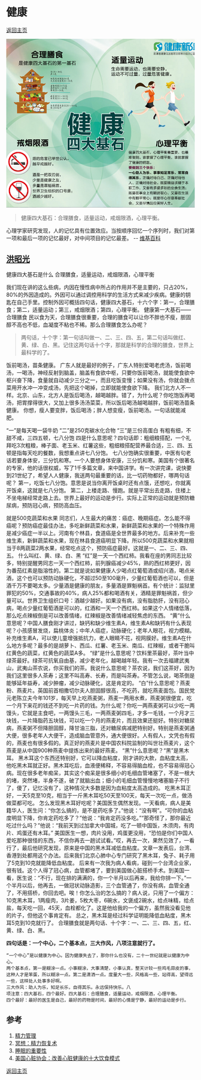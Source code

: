 # 健康
[返回主页](/)

![](/img/healthlogo.jpg)
> 健康四大基石：合理膳食，适量运动，戒烟限酒，心理平衡。

心理学家研究发现，人的记忆具有位置效应。当按顺序回忆一个序列时，我们对第一项和最后一项的记忆最好，对中间项目的记忆最差。
-- [维基百科](https://en.wikipedia.org/wiki/Serial-position_effect)

## [洪昭光](https://baike.baidu.com/item/%E6%B4%AA%E6%98%AD%E5%85%89/6906786)

健康四大基石是什么
合理膳食，适量运动，戒烟限酒，心理平衡

我们现在讲的这么些病，内因在慢性病中所占的作用并不是主要的，只占20%，80%的外因造成的。外因可以通过调控用科学的生活方式来减少疾病。健康的钥匙在自己手里。控制外因可概括四句话，健康四大基石，十六个字：第一，合理膳食；第二，适量运动；第三，戒烟限酒；第四，心理平衡。
健康第一大基石——合理膳食
民以食为天，合理膳食很重要，合理的膳食可以让你不胖也不瘦，胆固醇不高也不低，血凝度不粘也不稀。那么合理膳食怎么办呢？

>两句话，十个字：第一句话叫做一、二、三、四、五，第二句话叫做红、黄、绿、白、黑。记住这两句话十个字，那就是科学的合理的膳食，世界上最科学的了。

饭前喝汤，苗条健康。
广东人就是最好的例子，广东人特别爱喝老虎汤，饭前喝汤，一喝汤，神经反射到脑盖，脑盖有食欲中枢，只要你饭前喝汤，就能使食欲中枢兴奋下降，食量就自动减少三分之一，而且吃饭变慢；如果没有汤，你就会拨点菜用开水冲一冲变成汤，先把这个喝掉，立即就能使食欲下降。
我们北方人不一样。北京、山东，北方人是饭后喝汤，越喝越胖。错了，为什么呢？你吃饱饭再喝汤，把胃撑得很大，又加上很多汤汤菜菜，所以饭后喝汤越喝越胖，饭前喝汤苗条健康。
你想，瘦人要变胖，饭后喝汤；胖人想变瘦，饭前喝汤。一句话就能减肥。

“一”是每天喝一袋牛奶
“二”是250克碳水化合物
“三”是三份高蛋白
有粗有细，不甜不咸，三四五顿，七八分饱
四是什么意思呢？四句话即：粗细粮搭配，一个礼拜吃3次粗粮，棒子面、老玉米、红薯这些，粗细粮搭配营养最合适，三、四、五顿是指每天吃的餐数，我想重点讲七八分饱。
七八分饱确实很重要，中医有句老话若要身体安，三分饥和寒。一个人要想身体安康，三分饥和寒。美国有个很著名的专家，他的话很权威，写了1千多篇文章，来中国讲学。有一次讲完课，说快要到21世纪了，希望人人健康，我送两句最重要的话，比一切药物都好，哪两句话呢？
第一，吃饭七八分饱。意思是说当你离开饭桌时还有点饿，还想吃，你就离开饭桌，这就是七八分饱。
第二，上楼走路、慢跑。就是平常出去走路，住楼上不坐电梯经常走路上去。世界上最好的运动是步行。实际上正常的运动就是预防糖尿病，预防冠心病，预防高血压。

就是500克蔬菜和水果
同志们，人生最大的痛苦：癌症、晚期癌症。怎么能不得癌呢？预防癌症最佳办法，多吃新鲜蔬菜和水果，新鲜蔬菜和水果的一个特殊作用是减少癌症一半以上。河南有个林县，食道癌是全世界最多的地方。后来补充一些维生素，新鲜蔬菜和水果，现在林县食道癌明显下降。所以500克蔬菜和水果就相当于8两蔬菜2两水果，经常吃点这个，预防癌症最好。这就是一、二、三、四、五。
什么叫红、黄、绿、白、黑
“红”是一天一个西红柿。我看在座的男同志比较多，特别提醒男同志一天一个西红柿，前列腺癌减少45%，熟的西红柿更好，因为番茄红素是脂溶性的。第二就是说如果健康人少喝点红葡萄酒或绍兴酒，喝点米酒，这个也可以预防动脉硬化，不超过50至100毫升，少量红葡萄酒也可以，但是酒千万不要喝太多。少量酒是健康的朋友，多量酒是罪魁祸首。有个统计：监狱里罪犯的50%，交通事故的40%，病人25%都和喝酒有关，酒精是罪魁祸首，但少量可以。世界卫生组织口号：酒越少越好。如果没有病，没有脂肪肝，没有冠心病，喝点少量红葡萄酒是可以的，红酒和一天一个西红柿。如果这个人情绪低落，那么吃点辣椒倒是可以改善情绪，红辣椒是改善情绪减轻焦虑的东西。
“黄”什么意思呢？中国人膳食刚才讲过，缺钙和缺少维生素A，维生素A和缺钙有什么表现呢？小孩感冒发烧，扁桃体炎；中年人癌症，动脉硬化；老年人眼花，视力模糊。补充维生素A，可以使儿童增强抵抗力，老人眼睛不花，视网膜好。维生素A在什么地方多呢？最多的是胡萝卜、西瓜、红薯、老玉米、南瓜、红辣椒，或者干脆叫红黄色的蔬菜，红黄色的蔬菜A多。
“绿”是什么意思呢？饮料里茶最好，茶叶当中绿茶最好。绿茶可抗氧自由基，减少老年化，越喝越年轻。我有一次去福建武夷山，武夷山茶农说，你买我们的茶。我说什么意思呢？茶农说，我们这茶好，因为我们这里很多人茶寿；这里不叫高寿、长寿，而是叫茶寿。不管怎么说，喝茶倒是能够延年益寿，减少肿瘤，减少动脉硬化，这是肯定的。
“白”什么意思呢？燕麦粉、燕麦片。英国前首相撒切尔夫人胆固醇很高，不吃药，就吃燕麦面包。国民党元老陈立夫今年101岁，每天早上吃燕麦粥，燕麦一两用水煮，燕麦粥很便宜，吃一个月下来花的钱还不到吃一片药的钱。为什么呢？你吃一两燕麦粥可以少吃一两馒头，它就是主食吧，一两馒头三毛，一两燕麦粥四毛，才多一毛钱，一个月才三块钱，一片降脂药五块钱，可以吃一个月的燕麦片，而且效果还挺好。特别对糖尿病，燕麦粥不但降胆固醇，降甘油三脂，还对糖尿病减肥特别好。特别是燕麦粥通大便，很多老年人大便干，造成脑血管意外，通大便很好。人有假人，文凭也有假的，燕麦也有很多假的。真正好的燕麦片是中国农科院监制的叫世壮燕麦片，这个燕麦是从中国900种燕麦中提炼出来的最好燕麦。
“黑”什么意思呢？“黑”是黑木耳。
黑木耳这个东西还特别好，它可以降血粘度，刚才讲的大款，血粘度太高，他吃黑木耳就正好。黑木耳吃后，血液便稀释，不容易得脑血栓，也不容易得冠心病。现在很多老年痴呆，其实这个痴呆是很多细小的毛细血管堵塞了，不是一根大的堵，突然堵，半身不遂，破了就脑出血；细小的毛细血管慢慢地堵塞脑子不行了，傻了，记忆没有了，这种情况大多数是因为血粘度太高造成的。
吃黑木耳正好，一天5克至10克，相当于一斤黑木耳吃50天至100天，每天一次吃一点，做汤做菜都可吃。
怎么发现黑木耳好吃呢？美国医生偶然发现。一天看病，病人是美籍华人，医生问：“你怎么搞的，是不是药吃多了。”他说：“没有啊”。“可你的血粘度明显下降，你肯定药吃多了？”他说：“我肯定药没多吃。”“那奇怪了，那你最近吃过什么吗？”他说：“我前天到过加拿大中国城，吃了一顿中国饭，木须肉，有肉片、鸡蛋还有木耳。”
美国医生一想，肉片没用，鸡蛋更没用，“恐怕是你们中国人爱吃那种很怪的东西，不信你再去一趟试试看。”哎，再去一次，果然见效了，一看行了，最后他研究发现，原来是中国的黑木耳减低血粘度。文章一发表后，台湾、香港到处都用这个办法。后来我们北京心肺中心专门研究了黑木耳，兔子、耗子用了5克到10克就能降低血粘度。
后来有一次我为病人看病，碰到一个台湾企业家，很有钱。这个人得了冠心病，血管都堵了，要到美国做心脏搭桥手术。到美国一看，医生说：“不行，现在排的满满的，你一个半月以后再来，我给你排一下。”一个半月以后，他再去，一做冠状动脉造影，三个血管通了，你没有病，血管全通了，不用搭桥，你回去吧。唉！你怎么治的怎么搞的？病人说，只用了一个偏方：10克黑木耳，1两瘦肉，3片姜，5枚大枣，6碗水，文褒成2碗水，给点味精，给点盐，每天吃一回，45天，血栓都化了。这是他给我的一个偏方，虽然我没看见他的片子，但他这个事肯定有。
总之，黑木耳是经过科学证明能降低血粘度，黑木耳5克到10克就行了。
合理膳食就是两句话、十个字：一、二、三、四、五，红、黄、绿、白、黑。

**四句话是：一个中心，二个基本点，三大作风，八项注意就行了。**

```
“一个中心”是以健康为中心。因为健康失去了，那你什么也没有，二十一世纪就是以健康为中心。
两个基本点，第一是糊涂一点。小事糊涂，大事清楚，小事认真，整天计较一些鸡毛蒜皮的事，这种人才是笨蛋，所以糊涂一点。第二是潇洒一点。度量大一些，风格高一些，站得高，望得远一些，这样处人处事多好啊。
三大作风：助人为乐，知足长乐，自得其乐。永远保持快乐。八
项注意：四大基石，四个最好。四大基石：合理膳食，适量运动，戒烟限酒，心理平衡。
四个最好：最好的医生是自己，最好的药物是时间，最好的心情是宁静，最好的运动是步行。
```

## 参考

1. [精力管理](https://www.jianshu.com/p/d8aac07ffa39)
2. [冥想：精力恢复术](https://www.jianshu.com/p/0960ad225cac)
3. [睡眠的重要性](https://www.jianshu.com/p/1874a6c2c41d)
4. [美国心脏协会：改善心脏健康的十大饮食模式](https://www.bbc.com/zhongwen/simp/science-59508516)

[返回主页](/)

